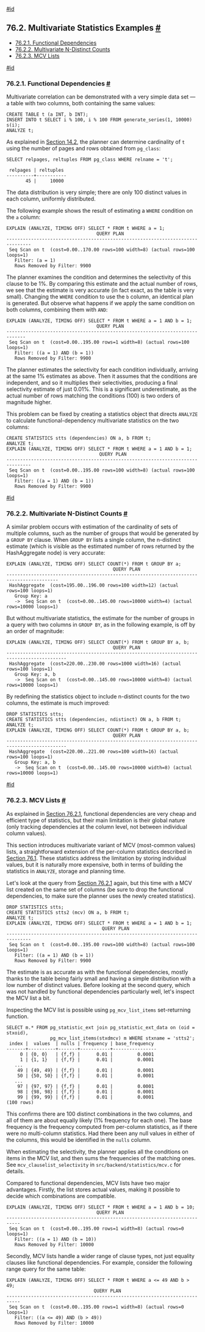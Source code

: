 [#id](#MULTIVARIATE-STATISTICS-EXAMPLES)

## 76.2. Multivariate Statistics Examples [#](#MULTIVARIATE-STATISTICS-EXAMPLES)

  * [76.2.1. Functional Dependencies](multivariate-statistics-examples#FUNCTIONAL-DEPENDENCIES)
  * [76.2.2. Multivariate N-Distinct Counts](multivariate-statistics-examples#MULTIVARIATE-NDISTINCT-COUNTS)
  * [76.2.3. MCV Lists](multivariate-statistics-examples#MCV-LISTS)



[#id](#FUNCTIONAL-DEPENDENCIES)

### 76.2.1. Functional Dependencies [#](#FUNCTIONAL-DEPENDENCIES)

Multivariate correlation can be demonstrated with a very simple data set — a table with two columns, both containing the same values:

```
CREATE TABLE t (a INT, b INT);
INSERT INTO t SELECT i % 100, i % 100 FROM generate_series(1, 10000) s(i);
ANALYZE t;
```

As explained in [Section 14.2](planner-stats), the planner can determine cardinality of `t` using the number of pages and rows obtained from `pg_class`:

```
SELECT relpages, reltuples FROM pg_class WHERE relname = 't';

 relpages | reltuples
----------+-----------
       45 |     10000
```

The data distribution is very simple; there are only 100 distinct values in each column, uniformly distributed.

The following example shows the result of estimating a `WHERE` condition on the `a` column:

```
EXPLAIN (ANALYZE, TIMING OFF) SELECT * FROM t WHERE a = 1;
                                 QUERY PLAN
-------------------------------------------------------------------​------------
 Seq Scan on t  (cost=0.00..170.00 rows=100 width=8) (actual rows=100 loops=1)
   Filter: (a = 1)
   Rows Removed by Filter: 9900
```

The planner examines the condition and determines the selectivity of this clause to be 1%. By comparing this estimate and the actual number of rows, we see that the estimate is very accurate (in fact exact, as the table is very small). Changing the `WHERE` condition to use the `b` column, an identical plan is generated. But observe what happens if we apply the same condition on both columns, combining them with `AND`:

```
EXPLAIN (ANALYZE, TIMING OFF) SELECT * FROM t WHERE a = 1 AND b = 1;
                                 QUERY PLAN
-------------------------------------------------------------------​----------
 Seq Scan on t  (cost=0.00..195.00 rows=1 width=8) (actual rows=100 loops=1)
   Filter: ((a = 1) AND (b = 1))
   Rows Removed by Filter: 9900
```

The planner estimates the selectivity for each condition individually, arriving at the same 1% estimates as above. Then it assumes that the conditions are independent, and so it multiplies their selectivities, producing a final selectivity estimate of just 0.01%. This is a significant underestimate, as the actual number of rows matching the conditions (100) is two orders of magnitude higher.

This problem can be fixed by creating a statistics object that directs `ANALYZE` to calculate functional-dependency multivariate statistics on the two columns:

```
CREATE STATISTICS stts (dependencies) ON a, b FROM t;
ANALYZE t;
EXPLAIN (ANALYZE, TIMING OFF) SELECT * FROM t WHERE a = 1 AND b = 1;
                                  QUERY PLAN
-------------------------------------------------------------------​------------
 Seq Scan on t  (cost=0.00..195.00 rows=100 width=8) (actual rows=100 loops=1)
   Filter: ((a = 1) AND (b = 1))
   Rows Removed by Filter: 9900
```

[#id](#MULTIVARIATE-NDISTINCT-COUNTS)

### 76.2.2. Multivariate N-Distinct Counts [#](#MULTIVARIATE-NDISTINCT-COUNTS)

A similar problem occurs with estimation of the cardinality of sets of multiple columns, such as the number of groups that would be generated by a `GROUP BY` clause. When `GROUP BY` lists a single column, the n-distinct estimate (which is visible as the estimated number of rows returned by the HashAggregate node) is very accurate:

```
EXPLAIN (ANALYZE, TIMING OFF) SELECT COUNT(*) FROM t GROUP BY a;
                                       QUERY PLAN
-------------------------------------------------------------------​----------------------
 HashAggregate  (cost=195.00..196.00 rows=100 width=12) (actual rows=100 loops=1)
   Group Key: a
   ->  Seq Scan on t  (cost=0.00..145.00 rows=10000 width=4) (actual rows=10000 loops=1)
```

But without multivariate statistics, the estimate for the number of groups in a query with two columns in `GROUP BY`, as in the following example, is off by an order of magnitude:

```
EXPLAIN (ANALYZE, TIMING OFF) SELECT COUNT(*) FROM t GROUP BY a, b;
                                       QUERY PLAN
-------------------------------------------------------------------​-------------------------
 HashAggregate  (cost=220.00..230.00 rows=1000 width=16) (actual rows=100 loops=1)
   Group Key: a, b
   ->  Seq Scan on t  (cost=0.00..145.00 rows=10000 width=8) (actual rows=10000 loops=1)
```

By redefining the statistics object to include n-distinct counts for the two columns, the estimate is much improved:

```
DROP STATISTICS stts;
CREATE STATISTICS stts (dependencies, ndistinct) ON a, b FROM t;
ANALYZE t;
EXPLAIN (ANALYZE, TIMING OFF) SELECT COUNT(*) FROM t GROUP BY a, b;
                                       QUERY PLAN
-------------------------------------------------------------------​-------------------------
 HashAggregate  (cost=220.00..221.00 rows=100 width=16) (actual rows=100 loops=1)
   Group Key: a, b
   ->  Seq Scan on t  (cost=0.00..145.00 rows=10000 width=8) (actual rows=10000 loops=1)
```

[#id](#MCV-LISTS)

### 76.2.3. MCV Lists [#](#MCV-LISTS)

As explained in [Section 76.2.1](multivariate-statistics-examples#FUNCTIONAL-DEPENDENCIES), functional dependencies are very cheap and efficient type of statistics, but their main limitation is their global nature (only tracking dependencies at the column level, not between individual column values).

This section introduces multivariate variant of MCV (most-common values) lists, a straightforward extension of the per-column statistics described in [Section 76.1](row-estimation-examples). These statistics address the limitation by storing individual values, but it is naturally more expensive, both in terms of building the statistics in `ANALYZE`, storage and planning time.

Let's look at the query from [Section 76.2.1](multivariate-statistics-examples#FUNCTIONAL-DEPENDENCIES) again, but this time with a MCV list created on the same set of columns (be sure to drop the functional dependencies, to make sure the planner uses the newly created statistics).

```
DROP STATISTICS stts;
CREATE STATISTICS stts2 (mcv) ON a, b FROM t;
ANALYZE t;
EXPLAIN (ANALYZE, TIMING OFF) SELECT * FROM t WHERE a = 1 AND b = 1;
                                   QUERY PLAN
-------------------------------------------------------------------​------------
 Seq Scan on t  (cost=0.00..195.00 rows=100 width=8) (actual rows=100 loops=1)
   Filter: ((a = 1) AND (b = 1))
   Rows Removed by Filter: 9900
```

The estimate is as accurate as with the functional dependencies, mostly thanks to the table being fairly small and having a simple distribution with a low number of distinct values. Before looking at the second query, which was not handled by functional dependencies particularly well, let's inspect the MCV list a bit.

Inspecting the MCV list is possible using `pg_mcv_list_items` set-returning function.

```
SELECT m.* FROM pg_statistic_ext join pg_statistic_ext_data on (oid = stxoid),
                pg_mcv_list_items(stxdmcv) m WHERE stxname = 'stts2';
 index |  values  | nulls | frequency | base_frequency
-------+----------+-------+-----------+----------------
     0 | {0, 0}   | {f,f} |      0.01 |         0.0001
     1 | {1, 1}   | {f,f} |      0.01 |         0.0001
   ...
    49 | {49, 49} | {f,f} |      0.01 |         0.0001
    50 | {50, 50} | {f,f} |      0.01 |         0.0001
   ...
    97 | {97, 97} | {f,f} |      0.01 |         0.0001
    98 | {98, 98} | {f,f} |      0.01 |         0.0001
    99 | {99, 99} | {f,f} |      0.01 |         0.0001
(100 rows)
```

This confirms there are 100 distinct combinations in the two columns, and all of them are about equally likely (1% frequency for each one). The base frequency is the frequency computed from per-column statistics, as if there were no multi-column statistics. Had there been any null values in either of the columns, this would be identified in the `nulls` column.

When estimating the selectivity, the planner applies all the conditions on items in the MCV list, and then sums the frequencies of the matching ones. See `mcv_clauselist_selectivity` in `src/backend/statistics/mcv.c` for details.

Compared to functional dependencies, MCV lists have two major advantages. Firstly, the list stores actual values, making it possible to decide which combinations are compatible.

```
EXPLAIN (ANALYZE, TIMING OFF) SELECT * FROM t WHERE a = 1 AND b = 10;
                                 QUERY PLAN
-------------------------------------------------------------------​--------
 Seq Scan on t  (cost=0.00..195.00 rows=1 width=8) (actual rows=0 loops=1)
   Filter: ((a = 1) AND (b = 10))
   Rows Removed by Filter: 10000
```

Secondly, MCV lists handle a wider range of clause types, not just equality clauses like functional dependencies. For example, consider the following range query for the same table:

```
EXPLAIN (ANALYZE, TIMING OFF) SELECT * FROM t WHERE a <= 49 AND b > 49;
                                QUERY PLAN
-------------------------------------------------------------------​--------
 Seq Scan on t  (cost=0.00..195.00 rows=1 width=8) (actual rows=0 loops=1)
   Filter: ((a <= 49) AND (b > 49))
   Rows Removed by Filter: 10000
```